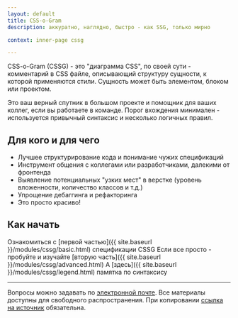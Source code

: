 ```yaml
---
layout: default
title: CSS-o-Gram
description: аккуратно, наглядно, быстро - как SSG, только мирно

context: inner-page cssg

---
```


CSS-o-Gram (CSSG) - это "диаграмма CSS", по своей сути - комментарий в CSS файле, описывающий структуру сущности, к которой применяются стили. Сущность может быть элементом, блоком или проектом.

Это ваш верный спутник в большом проекте и помощник для ваших коллег, если вы работаете в команде.
Порог вхождения минимален - используется привычный синтаксис и несколько логичных правил.

## Для кого и для чего

* Лучшее структурирование кода и понимание чужих спецификаций
* Инструмент общения с коллегами или разработчиками, далекими от фронтенда
* Выявление потенциальных "узких мест" в верстке (уровень вложенности, количество классов и т.д.)
* Упрощение дебаггинга и рефакторинга
* Это просто красиво!

## Как начать

Ознакомиться с [первой частью]({{ site.baseurl }}/modules/cssg/basic.html) спецификации CSSG
Если все просто - пробуйте и изучайте [вторую часть]({{ site.baseurl }}/modules/cssg/advanced.html)
А [здесь]({{ site.baseurl }}/modules/cssg/legend.html) памятка по синтаксису

-----

Вопросы можно задавать по [электронной почте](mailto:wdybih@gmail.com).
Все материалы доступны для свободного распространения.
При копировании [ссылка на источник](https://github.com/XOP/css-o-gram) обязательна.